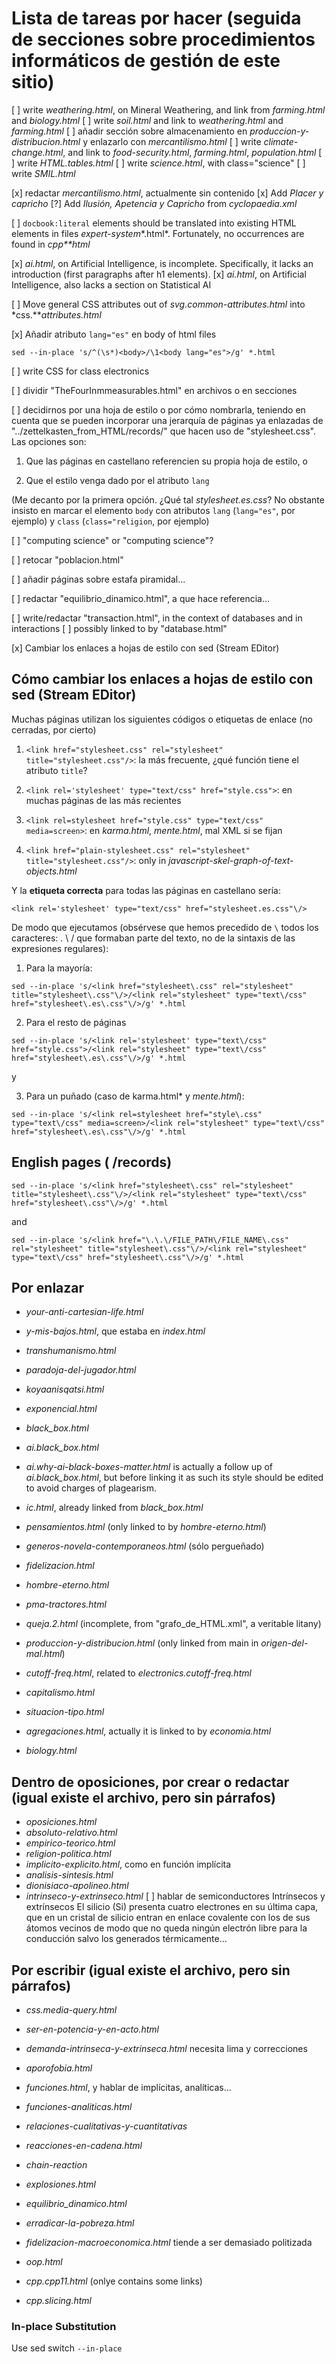 # Lista de tareas por hacer (seguida de secciones sobre procedimientos informáticos de gestión de este sitio)

[ ] write *weathering.html*, on Mineral Weathering, and link from *farming.html* and *biology.html*
[ ] write *soil.html* and link to *weathering.html* and *farming.html*
[ ] añadir sección sobre almacenamiento en *produccion-y-distribucion.html* y enlazarlo con *mercantilismo.html*
[ ] write *climate-change.html*, and link to *food-security.html*, *farming.html*, *population.html*
[ ] write *HTML.tables.html*
[ ] write *science.html*, with class="science"
[ ] write *SMIL.html*

[x] redactar *mercantilismo.html*, actualmente sin contenido
[x] Add *Placer y capricho*
[?] Add *Ilusión, Apetencia y Capricho* from *cyclopaedia.xml*

[ ] `docbook:literal` elements should be translated into existing HTML elements in files *expert-system**.html*. Fortunately, no occurrences are found in *cpp**html*

[x] *ai.html*, on Artificial Intelligence, is incomplete. Specifically, it lacks an introduction (first paragraphs after h1 elements).
[x] *ai.html*, on Artificial Intelligence, also lacks a section on Statistical AI

[ ] Move general CSS attributes out of *svg.common-attributes.html* into *css.***attributes.html*

[x] Añadir atributo `lang="es"` en body of html files

```
sed --in-place 's/^(\s*)<body>/\1<body lang="es">/g' *.html
```

[ ] write CSS for class electronics

[ ] dividir "TheFourInmmeasurables.html" en archivos o en secciones


[ ] decidirnos por una hoja de estilo o por cómo nombrarla, teniendo en cuenta que se pueden incorporar una jerarquía de páginas ya enlazadas de "../zettelkasten_from_HTML/records/" que hacen uso de "stylesheet.css". Las opciones son:

1. Que las páginas en castellano referencien su propia hoja de estilo, o

2. Que el estilo venga dado por el atributo `lang`

(Me decanto por la primera opción. ¿Qué tal *stylesheet.es.css*? No obstante insisto en marcar el elemento `body` con atributos `lang` (`lang="es"`, por ejemplo) y `class` (`class="religion`, por ejemplo)


[ ] "computing science" or "computing science"?


[ ] retocar "poblacion.html"


[ ] añadir páginas sobre estafa piramidal...


[ ] redactar "equilibrio_dinamico.html", a que hace referencia...

[ ] write/redactar "transaction.html", in the context of databases and in interactions
[ ] possibly linked to by "database.html"

[x] Cambiar los enlaces a hojas de estilo con sed (Stream EDitor)



## Cómo cambiar los enlaces a hojas de estilo con sed (Stream EDitor)

Muchas páginas utilizan los siguientes códigos o etiquetas de enlace (no cerradas, por cierto)

1. `<link href="stylesheet.css" rel="stylesheet" title="stylesheet.css"/>`: la más frecuente, ¿qué función tiene el atributo `title`?

2. `<link rel='stylesheet' type="text/css" href="style.css">`: en muchas páginas de las más recientes

3. `<link rel=stylesheet href="style.css" type="text/css" media=screen>`: en *karma.html*, *mente.html*, mal XML si se fijan

4. `<link href="plain-stylesheet.css" rel="stylesheet" title="stylesheet.css"/>`: only in *javascript-skel-graph-of-text-objects.html*

Y la **etiqueta correcta** para todas las páginas en castellano sería:
```
<link rel='stylesheet' type="text/css" href="stylesheet.es.css"\/>
```
De modo que ejecutamos (obsérvese que hemos precedido de `\` todos los caracteres: . \ / que formaban parte del texto, no de la sintaxis de las expresiones regulares):

1. Para la mayoría:
```
sed --in-place 's/<link href="stylesheet\.css" rel="stylesheet" title="stylesheet\.css"\/>/<link rel="stylesheet" type="text\/css" href="stylesheet\.es\.css"\/>/g' *.html
```
2. Para el resto de páginas
```
sed --in-place 's/<link rel='stylesheet' type="text\/css" href="style.css">/<link rel="stylesheet" type="text\/css" href="stylesheet\.es\.css"\/>/g' *.html
```
y

3. Para un puñado (caso de karma.html* y *mente.html*):
```
sed --in-place 's/<link rel=stylesheet href="style\.css" type="text\/css" media=screen>/<link rel="stylesheet" type="text\/css" href="stylesheet\.es\.css"\/>/g' *.html
```


## English pages ( /records)

```
sed --in-place 's/<link href="stylesheet\.css" rel="stylesheet" title="stylesheet\.css"\/>/<link rel="stylesheet" type="text\/css" href="stylesheet\.css"\/>/g' *.html
```
and

```
sed --in-place 's/<link href="\.\.\/FILE_PATH\/FILE_NAME\.css" rel="stylesheet" title="stylesheet\.css"\/>/<link rel="stylesheet" type="text\/css" href="stylesheet\.css"\/>/g' *.html
```


## Por enlazar

- *your-anti-cartesian-life.html*

- *y-mis-bajos.html*, que estaba en *index.html*

- *transhumanismo.html*

- *paradoja-del-jugador.html*

- *koyaanisqatsi.html*

- *exponencial.html*

- *black_box.html*

- *ai.black_box.html*

- *ai.why-ai-black-boxes-matter.html* is actually a follow up of *ai.black_box.html*, but before linking it as such its style should be edited to avoid charges of plagearism.

- *ic.html*, already linked from *black_box.html*

- *pensamientos.html* (only linked to by *hombre-eterno.html*)

- *generos-novela-contemporaneos.html* (sólo pergueñado)

- *fidelizacion.html*

- *hombre-eterno.html*

- *pma-tractores.html*

- *queja.2.html* (incomplete, from "grafo_de_HTML.xml", a veritable litany)

- *produccion-y-distribucion.html* (only linked from main in *origen-del-mal.html*)

- *cutoff-freq.html*, related to *electronics.cutoff-freq.html*

- *capitalismo.html*

- *situacion-tipo.html*

- *agregaciones.html*, actually it is linked to by *economia.html*

- *biology.html*

## Dentro de oposiciones, por crear o redactar (igual existe el archivo, pero sin párrafos)
- *oposiciones.html*
- *absoluto-relativo.html*
- *empirico-teorico.html*
- *religion-politica.html*
- *implicito-explicito.html*, como en función implícita
- *analisis-sintesis.html*
- *dionisiaco-apolineo.html*
- *intrinseco-y-extrinseco.html*
   [ ] hablar de semiconductores Intrínsecos y extrínsecos
   El silicio (Si) presenta cuatro electrones en su última capa, que en un cristal de silicio entran en enlace covalente con los de sus átomos vecinos de modo que no queda ningún electrón libre para la conducción salvo los generados térmicamente...

## Por escribir (igual existe el archivo, pero sin párrafos)

- *css.media-query.html*

- *ser-en-potencia-y-en-acto.html*

- *demanda-intrinseca-y-extrinseca.html* necesita lima y correcciones

- *aporofobia.html*

- *funciones.html*, y hablar de implícitas, analíticas...

- *funciones-analiticas.html*

- *relaciones-cualitativas-y-cuantitativas*

- *reacciones-en-cadena.html*

- *chain-reaction*

- *explosiones.html*

- *equilibrio_dinamico.html*

- *erradicar-la-pobreza.html*

- *fidelizacion-macroeconomica.html* tiende a ser demasiado politizada

- *oop.html*

- *cpp.cpp11.html* (onlye contains some links)

- *cpp.slicing.html*


### In-place Substitution

Use sed switch `--in-place`

